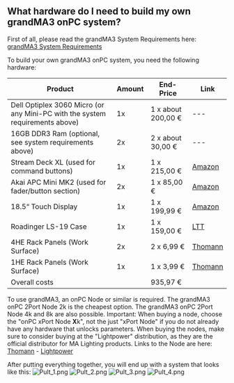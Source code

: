 ## What hardware do I need to build my own grandMA3 onPC system?
First of all, please read the grandMA3 System Requirements here: [grandMA3 System Requirements](https://help.malighting.com/grandMA3/2.2/HTML/onpc_system_requirements.html)

To build your own grandMA3 onPC system, you need the following hardware:

| Product                                                                      | Amount | End-Price          | Link                                                                                                                                                  |
|------------------------------------------------------------------------------|--------|--------------------|-------------------------------------------------------------------------------------------------------------------------------------------------------|
| Dell Optiplex 3060 Micro (or any Mini-PC with the system requirements above) | 1x     | 1 x about 200,00 € | ---                                                                                                                                                   |
| 16GB DDR3 Ram (optional, see system requirements above)                      | 2x     | 2 x about 30,00 €  | ---                                                                                                                                                   |
| Stream Deck XL (used for command buttons)                                    | 1x     | 1 x 215,00 €       | [Amazon](https://amzn.eu/d/4XxSHM8)                                                                                                                   |
| Akai APC Mini MK2 (used for fader/button section)                            | 2x     | 1 x 85,00 €        | [Amazon](https://amzn.eu/d/8DjfL9c)                                                                                                                   |
| 18.5“ Touch Display                                                          | 1x     | 1 x 199,99 €       | [Amazon](https://amzn.eu/d/aIEcROD)                                                                                                                   |
| Roadinger LS-19 Case                                                         | 1x     | 1 x 159,00 €       | [LTT](https://www.ltt-versand.de/ton/mischpulte-und-mixer/zubehoer-fuer-mischpulte-und-mixer/32074/roadinger-mixer-case-profi-mcb-19-schraeg-sw-12he) |
| 4HE Rack Panels (Work Surface)                                               | 2x     | 2 x 6,99 €         | [Thomann](https://www.thomann.de/de/thon_4he_rackblende.htm)                                                                                          |
| 1HE Rack Panels (Work Surface)                                               | 1x     | 1 x 3,99 €         | [Thomann](https://www.thomann.de/de/thon_rackblende_1he_uform.htm)                                                                                    |
| Overall costs                                                                |        | 935,97 €           |                                                                                                                                                       |

To use grandMA3, an onPC Node or similar is required. The grandMA3 onPC 2Port Node 2k is the cheapest option. The grandMA3 onPC 2Port Node 4k and 8k are also possible.
Important: When buying a node, choose the "onPC xPort Node **X**k", not the just "xPort Node" if you do not already have any hardware that unlocks parameters.
When buying the nodes, make sure to consider buying at the "Lightpower" distribution, as they are the official distributor for MA Lighting products.
Links to the Node are here: [Thomann](https://www.thomann.de/de/ma_lighting_grandma3_onpc_2port_node_2k.htm) - [Lightpower](https://www.lightpower.de/produkt/grandma3-onpc-2port-node-2k-poe-4010512-1/)

After putting everything together, you will end up with a system that looks like this:
![Pult_1.png](../images/Pult_1.png)
![Pult_2.png](../images/Pult_2.png)
![Pult_3.png](../images/Pult_3.png)
![Pult_4.png](../images/Pult_4.png)